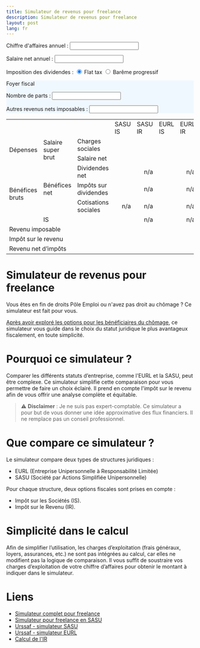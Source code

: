 ```yaml
---
title: Simulateur de revenus pour freelance
description: Simulateur de revenus pour freelance
layout: post
lang: fr
---
```

<script>
    function updateDouble() {
// 2024
// PASS 43992e brut
// 6762 brut pour valider 4T de retraite
// 8230 par foyer fiscale tax PUMa
        // Récupère la valeur de l'input

        let imposition = document.querySelector('input[name="imposition"]:checked').value;
        //console.log(selectedValue)

        let salaireNet = parseFloat(document.getElementById("numberInput").value);
        let ca = parseFloat(document.getElementById("ca").value);
        let nombreDeParts = parseFloat(document.getElementById("nombreDeParts").value);
        let autresRevenus = parseFloat(document.getElementById("autresRevenus").value);

        // Calcule le double
        let chargesSocialesSasuIS = salaireNet * 0.80;
        let chargesSocialesSasuIR = salaireNet * 0.80;
        let chargesSocialesEurlIS = salaireNet * 0.45;
        let chargesSocialesEurlIR = (ca / 1.45) * 0.45;

        let salaireSuperBrutSasuIS = salaireNet + chargesSocialesSasuIS;
        let salaireSuperBrutSasuIR = salaireNet + chargesSocialesSasuIR;
        let salaireSuperBrutEurlIS = salaireNet + chargesSocialesEurlIS;
        let salaireSuperBrutEurlIR = salaireNet + chargesSocialesEurlIR;

        let beneficeBrutSasuIS = ca - salaireSuperBrutSasuIS;
        let beneficeBrutSasuIR = ca - salaireSuperBrutSasuIR;
        let beneficeBrutEurlIS = ca - salaireSuperBrutEurlIS;
        let beneficeBrutEurlIR = ca - salaireSuperBrutEurlIR;

        let isSasuIS = beneficeBrutSasuIS < 42500 ? beneficeBrutSasuIS * 0.15 : 0.15 * 42500 + (beneficeBrutSasuIS - 42500) * 0.25;
        let isSasuIR = 0
        let isEurlIS = beneficeBrutEurlIS < 42500 ? beneficeBrutEurlIS * 0.15 : 0.15 * 42500 + (beneficeBrutEurlIS - 42500) * 0.25;
        let isEurlIR = 0

        let beneficeNetSasuIS = beneficeBrutSasuIS - isSasuIS;
        let beneficeNetSasuIR = beneficeBrutSasuIR - isSasuIR;
        let beneficeNetEurlIS = beneficeBrutEurlIS - isEurlIS;
        let beneficeNetEurlIR = beneficeBrutEurlIR - isEurlIR;

        let cotisationsSocialesSasuIS = 0
        let cotisationsSocialesSasuIR = 0
        let cotisationsSocialesEurlIS = beneficeNetEurlIS * 0.45
        let cotisationsSocialesEurlIR = 0

        let revenuImposableSasuIS = salaireNet + (imposition === "flat_tax" ? 0 : beneficeNetSasuIS * 0.6)
        let revenuImposableSasuIR = ca - salaireNet * 0.54 // les charges patronales sont deductibles
        let revenuImposableEurlIS = salaireNet * 0.9 + (imposition === "flat_tax" ? 0 : beneficeNetSasuIS * 0.6)
        let revenuImposableEurlIR = ca - chargesSocialesEurlIR // les charges sont deductibles ?

        let ratioIrSasuIS = revenuImposableSasuIS / (revenuImposableSasuIS + autresRevenus)
        let ratioIrSasuIR = revenuImposableSasuIR / (revenuImposableSasuIR + autresRevenus)
        let ratioIrEurlIS = revenuImposableEurlIS / (revenuImposableEurlIS + autresRevenus)
        let ratioIrEurlIR = revenuImposableEurlIR / (revenuImposableEurlIR + autresRevenus)

        let irSasuIS = calculImpot2(revenuImposableSasuIS + autresRevenus, nombreDeParts)
        let irSasuIR = calculImpot2(revenuImposableSasuIR + autresRevenus, nombreDeParts) // les charges patronales sont deductibles
        let irEurlIS = calculImpot2(revenuImposableEurlIS + autresRevenus, nombreDeParts)
        let irEurlIR = calculImpot2(revenuImposableEurlIR + autresRevenus, nombreDeParts)

        let flatTaxSasuIS = beneficeNetSasuIS * ((imposition == "flat_tax") ? 0.30 : 0.172)
        let flatTaxSasuIR = 0
        let flatTaxEurlIS = beneficeNetEurlIS * ((imposition == "flat_tax") ? 0.128 : 0) //beneficeNetEurlIS * 0.128
        let flatTaxEurlIR = 0

        let dividendesNetSasuIS = beneficeNetSasuIS - flatTaxSasuIS - cotisationsSocialesSasuIS
        let dividendesNetSasuIR = 0
        let dividendesNetEurlIS = beneficeNetEurlIS - flatTaxEurlIS - cotisationsSocialesEurlIS
        let dividendesNetEurlIR = 0

        let revenuNetSasuIS = salaireNet - irSasuIS[0] * ratioIrSasuIS + dividendesNetSasuIS
        let revenuNetSasuIR = ca - chargesSocialesSasuIR - irSasuIR[0] * ratioIrSasuIR
        let revenuNetEurlIS = salaireNet - irEurlIS[0] * ratioIrEurlIS + dividendesNetEurlIS
        let revenuNetEurlIR = ca - chargesSocialesEurlIR - irEurlIR[0] * ratioIrEurlIR
        // Affiche le résultat
        //document.getElementById("salaireSuperBrutSasuIS").innerText = salaireSuperBrutSasuIS;
        document.getElementById("chargesSocialesSasuIS").innerText = show(chargesSocialesSasuIS);
        document.getElementById("chargesSocialesSasuIR").innerText = show(chargesSocialesSasuIR);
        document.getElementById("chargesSocialesEurlIS").innerText = show(chargesSocialesEurlIS);
        document.getElementById("chargesSocialesEurlIR").innerText = show(chargesSocialesEurlIR);

        document.getElementById("salaireNetSasuIS").innerText = show(salaireNet);
        document.getElementById("salaireNetSasuIR").innerText = show(salaireNet);
        document.getElementById("salaireNetEurlIS").innerText = show(salaireNet);
        document.getElementById("salaireNetEurlIR").innerText = show(ca - chargesSocialesEurlIR);

        document.getElementById("isSasuIS").innerText = show(isSasuIS);
        //document.getElementById("isSasuIR").innerText = show(isSasuIR);
        document.getElementById("isEurlIS").innerText = show(isEurlIS);

        //document.getElementById("cotisationsSocialesSasuIS").innerText = show(cotisationsSocialesSasuIS);
        //document.getElementById("cotisationsSocialesSasuIR").innerText = show(cotisationsSocialesSasuIR);
        document.getElementById("cotisationsSocialesEurlIS").innerText = show(cotisationsSocialesEurlIS);

        document.getElementById("dividendesNetSasuIS").innerText = show(dividendesNetSasuIS);
        //document.getElementById("dividendesNetSasuIR").innerText = show(dividendesNetSasuIR);
        document.getElementById("dividendesNetEurlIS").innerText = show(dividendesNetEurlIS);

        document.getElementById("flatTaxSasuIS").innerText = show(flatTaxSasuIS);
        //document.getElementById("flatTaxSasuIR").innerText = show(flatTaxSasuIR);
        document.getElementById("flatTaxEurlIS").innerText = show(flatTaxEurlIS);

        document.getElementById("irSasuIS").innerText = showImpot(irSasuIS);
        document.getElementById("irSasuIR").innerText = showImpot(irSasuIR);
        document.getElementById("irEurlIS").innerText = showImpot(irEurlIS);
        document.getElementById("irEurlIR").innerText = showImpot(irEurlIR);

        document.getElementById("revenuImposableSasuIS").innerText = show(revenuImposableSasuIS);
        document.getElementById("revenuImposableSasuIR").innerText = show(revenuImposableSasuIR);
        document.getElementById("revenuImposableEurlIS").innerText = show(revenuImposableEurlIS);
        document.getElementById("revenuImposableEurlIR").innerText = show(revenuImposableEurlIR);

        document.getElementById("revenuNetSasuIS").innerText = show(revenuNetSasuIS);
        document.getElementById("revenuNetSasuIR").innerText = show(revenuNetSasuIR);
        document.getElementById("revenuNetEurlIS").innerText = show(revenuNetEurlIS);
        document.getElementById("revenuNetEurlIR").innerText = show(revenuNetEurlIR);
    }

   function showImpot(arr) {
        return isNaN(arr[0]) ? "" : Math.round(arr[0]) + " (" + (100*arr[1]).toFixed(1) + "%)"
   }
   function show(n) {
       return isNaN(n) ? "" : Math.round(n)
       } 

    function calculImpot2(salaireNet, nombreDeParts) {
        // PLAFONNEMENT DES EFFETS DU QUOTIENT FAMILIAL
        let impot = nombreDeParts * calculImpot(salaireNet / nombreDeParts)
        if (nombreDeParts > 2) {
            let impot2parts = 2 * calculImpot(salaireNet / 2)
            impot = Math.max(impot, impot2parts - 1759 * (2 * (nombreDeParts - 2)))
        }
        return [impot, impot/salaireNet]
    }

    function calculImpot(salaireNet) {
        let impot = 0;

        // Tranche 0% : de 0 à 10 777 €
        if (salaireNet <= 11294) {
            return impot;
        }

        // Tranche 11% : de 10 778 € à 27 478 €
        if (salaireNet > 11294 && salaireNet <= 28797) {
            impot += (salaireNet - 11294) * 0.11;
            return impot;
        }

        // Tranche 30% : de 27 479 € à 78 570 €
        if (salaireNet > 28797 && salaireNet <= 82341) {
            impot += (28797 - 11294) * 0.11;  // 11% sur la première tranche
            impot += (salaireNet - 28797) * 0.30;
            return impot;
        }

        // Tranche 41% : de 78 571 € à 168 994 €
        if (salaireNet > 82341 && salaireNet <= 177106) {
            impot += (28797 - 11294) * 0.11;  // 11% sur la première tranche
            impot += (82341 - 28797) * 0.30;  // 30% sur la deuxième tranche
            impot += (salaireNet - 82341) * 0.41;
            return impot;
        }

        // Tranche 45% : au-delà de 168 994 €
        if (salaireNet > 177106) {
            impot += (28797 - 11294) * 0.11;  // 11% sur la première tranche
            impot += (82341 - 28797) * 0.30;  // 30% sur la deuxième tranche
            impot += (177106 - 82341) * 0.41; // 41% sur la troisième tranche
            impot += (salaireNet - 177106) * 0.45; // 45% sur le reste
            return impot;
        }
    }
</script>

Chiffre d'affaires annuel : <input type="number" id="ca" oninput="updateDouble()" />

Salaire net annuel : <input type="number" id="numberInput" oninput="updateDouble()" />

Imposition des dividendes :
<input type="radio" id="option1" name="imposition" value="flat_tax" checked oninput="updateDouble()">
<label for="option1">Flat tax</label>
<input type="radio" id="option2" name="imposition" value="bareme" oninput="updateDouble()">
<label for="option2">Barême progressif</label>

<div style="background-color: #f0f8ff;margin-bottom: 15px;">
    <p>Foyer fiscal</p>
    <div style="margin-bottom: 15px;">
        Nombre de parts : <input type="number" id="nombreDeParts" oninput="updateDouble()" /> 
    </div>
    <div style="margin-bottom: 15px;">
        Autres revenus nets imposables : <input type="number" id="autresRevenus" oninput="updateDouble()" />
    </div>
</div>

<table border="0" cellspacing="0" cellpadding="0" class="ta1">
    <colgroup>
        <col width="121">
        <col width="131">
        <col width="135">
        <col width="99">
        <col width="99">
        <col width="99">
        <col width="99">
    </colgroup>
    <tbody>
        <tr class="ro1">
            <td colspan="3" style="text-align:left;">&nbsp;</td>
            <td style="text-align:left;">SASU IS</td>
            <td style="text-align:left;">SASU IR</td>
            <td style="text-align:left;">EURL IS</td>
            <td style="text-align:left;">EURL IR</td>
        </tr>
        <tr class="ro1">
            <td rowspan="2" style="text-align:left;">Dépenses</td>
            <td rowspan="2" style="text-align:left;">Salaire super brut</td>
            <td style="text-align:left;">Charges sociales</td>
            <td style="text-align:right;"><span id="chargesSocialesSasuIS">&nbsp;</span></td>
            <td style="text-align:right;"><span id="chargesSocialesSasuIR">&nbsp;</span></td>
            <td style="text-align:right;"><span id="chargesSocialesEurlIS">&nbsp;</span></td>
            <td style="text-align:right;"><span id="chargesSocialesEurlIR">&nbsp;</span></td>
        </tr>
        <tr class="ro1">
            <td style="text-align:left;">Salaire net</td>
            <td style="text-align:right;"><span id="salaireNetSasuIS">&nbsp;</span></td>
            <td style="text-align:right;"><span id="salaireNetSasuIR">&nbsp;</span></td>
            <td style="text-align:right;"><span id="salaireNetEurlIS">&nbsp;</span></td>
            <td style="text-align:right;"><span id="salaireNetEurlIR">&nbsp;</span></td>
        </tr>
        <tr class="ro1">
            <td rowspan="4" style="text-align:left;">Bénéfices bruts</td>
            <td rowspan="3" style="text-align:left;">Bénéfices net</td>
            <td style="text-align:left;">Dividendes net</td>
            <td style="text-align:right;"><span id="dividendesNetSasuIS">&nbsp;</span></td>
            <td style="text-align:right;"><span id="dividendesNetSasuIR">n/a</span></td>
            <td style="text-align:right;"><span id="dividendesNetEurlIS">&nbsp;</span></td>
            <td style="text-align:right;"><span id="dividendesNetEurlIR">n/a</span></td>
        </tr>
        <tr class="ro1">
            <td style="text-align:left;">Impôts sur dividendes</td>
            <td style="text-align:right;"><span id="flatTaxSasuIS">&nbsp;</span></td>
            <td style="text-align:right;"><span id="flatTaxSasuIR">n/a</span></td>
            <td style="text-align:right;"><span id="flatTaxEurlIS">&nbsp;</span></td>
            <td style="text-align:right;"><span id="flatTaxEurlIR">n/a</span></td>
        </tr>
        <tr class="ro1">
            <td style="text-align:left;">Cotisations sociales</td>
            <td style="text-align:right;"><span id="cotisationsSocialesSasuIS">n/a</span></td>
            <td style="text-align:right;"><span id="cotisationsSocialesSasuIR">n/a</span></td>
            <td style="text-align:right;"><span id="cotisationsSocialesEurlIS">&nbsp;</span></td>
            <td style="text-align:right;"><span id="cotisationsSocialesEurlIR">n/a</span></td>
        </tr>
        <tr class="ro1">
            <td colspan="2" style="text-align:left;">IS</td>
            <td style="text-align:right;"><span id="isSasuIS">&nbsp;</span></td>
            <td style="text-align:right;"><span id="isSasuIR">n/a</span></td>
            <td style="text-align:right;"><span id="isEurlIS">&nbsp;</span></td>
            <td style="text-align:right;"><span id="isEurlIR">n/a</span></td>
        </tr>
        <tr class="ro1">
            <td colspan="3" style="text-align:left;">Revenu imposable</td>
            <td style="text-align:right;"><span id="revenuImposableSasuIS">&nbsp;</span></td>
            <td style="text-align:right;"><span id="revenuImposableSasuIR">&nbsp;</span></td>
            <td style="text-align:right;"><span id="revenuImposableEurlIS">&nbsp;</span></td>
            <td style="text-align:right;"><span id="revenuImposableEurlIR">&nbsp;</span></td>
        </tr>
        <tr class="ro1">
            <td colspan="3" style="text-align:left;">Impôt sur le revenu</td>
            <td style="text-align:right;"><span id="irSasuIS">&nbsp;</span></td>
            <td style="text-align:right;"><span id="irSasuIR">&nbsp;</span></td>
            <td style="text-align:right;"><span id="irEurlIS">&nbsp;</span></td>
            <td style="text-align:right;"><span id="irEurlIR">&nbsp;</span></td>
        </tr>
        <tr class="ro1">
            <td colspan="3" style="text-align:left;">Revenu net d’impôts</td>
            <td style="text-align:right;"><span id="revenuNetSasuIS">&nbsp;</span></td>
            <td style="text-align:right;"><span id="revenuNetSasuIR">&nbsp;</span></td>
            <td style="text-align:right;"><span id="revenuNetEurlIS">&nbsp;</span></td>
            <td style="text-align:right;"><span id="revenuNetEurlIR">&nbsp;</span></td>
        </tr>
    </tbody>
</table>

# Simulateur de revenus pour freelance

Vous êtes en fin de droits Pôle Emploi ou n'avez pas droit au chômage ? Ce simulateur est fait pour vous.

[Après avoir exploré les options pour les bénéficiaires du chômage](micro-entreprise-ou-sasu.html), ce simulateur
vous guide dans le choix du statut juridique le plus avantageux fiscalement, en toute simplicité.

# Pourquoi ce simulateur ?

Comparer les différents statuts d’entreprise, comme l'EURL et la SASU, peut être complexe. 
Ce simulateur simplifie cette comparaison pour vous permettre de faire un choix éclairé. 
Il prend en compte l'impôt sur le revenu afin de vous offrir une analyse complète et équitable.

> ⚠️ **Disclaimer** : Je ne suis pas expert-comptable. 
Ce simulateur a pour but de vous donner une idée approximative des flux financiers. Il ne remplace pas un conseil professionnel.

# Que compare ce simulateur ?

Le simulateur compare deux types de structures juridiques :

- EURL (Entreprise Unipersonnelle à Responsabilité Limitée)
- SASU (Société par Actions Simplifiée Unipersonnelle)

Pour chaque structure, deux options fiscales sont prises en compte :

- Impôt sur les Sociétés (IS).
- Impôt sur le Revenu (IR).

# Simplicité dans le calcul

Afin de simplifier l’utilisation, les charges d’exploitation (frais généraux, loyers, assurances, etc.) ne sont pas intégrées au calcul, 
car elles ne modifient pas la logique de comparaison. Il vous suffit de soustraire vos charges d’exploitation de votre chiffre d’affaires pour obtenir le montant à indiquer dans le simulateur.

# Liens

- [Simulateur complet pour freelance](https://decodage-fiscal.fr/guides-simulateurs/simulateur-complet-independant-freelance)
- [Simulateur pour freelance en SASU](http://sasu.mokatech.net/)
- [Urssaf - simulateur SASU](https://mon-entreprise.urssaf.fr/simulateurs/sasu)
- [Urssaf - simulateur EURL](https://mon-entreprise.urssaf.fr/simulateurs/eurl)
- [Calcul de l'IR](https://www.impots.gouv.fr/www2/fichiers/documentation/brochure/ir_2024/pdf_som/21-calcul_impot_361a374.pdf)

